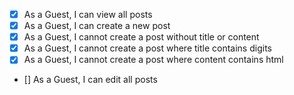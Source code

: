 - [X] As a Guest, I can view all posts
- [x] As a Guest, I can create a new post
- [X] As a Guest, I cannot create a post without title or content
- [X] As a Guest, I cannot create a post where title contains digits
- [X] As a Guest, I cannot create a post where content contains html
- [] As a Guest, I can edit all posts
